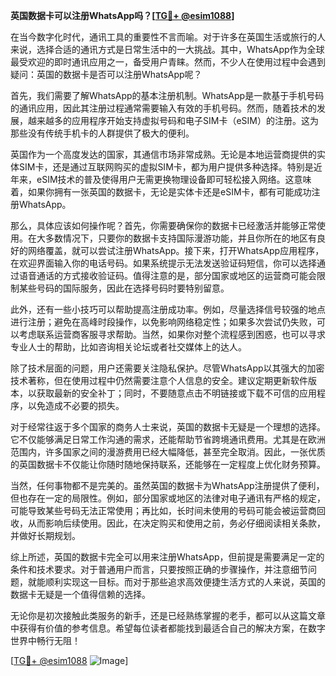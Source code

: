 **英国数据卡可以注册WhatsApp吗？[[TG💪+ @esim1088](https://t.me/s/esim1088)]**

在当今数字化时代，通讯工具的重要性不言而喻。对于许多在英国生活或旅行的人来说，选择合适的通讯方式是日常生活中的一大挑战。其中，WhatsApp作为全球最受欢迎的即时通讯应用之一，备受用户青睐。然而，不少人在使用过程中会遇到疑问：英国的数据卡是否可以注册WhatsApp呢？

首先，我们需要了解WhatsApp的基本注册机制。WhatsApp是一款基于手机号码的通讯应用，因此其注册过程通常需要输入有效的手机号码。然而，随着技术的发展，越来越多的应用程序开始支持虚拟号码和电子SIM卡（eSIM）的注册。这为那些没有传统手机卡的人群提供了极大的便利。

英国作为一个高度发达的国家，其通信市场非常成熟。无论是本地运营商提供的实体SIM卡，还是通过互联网购买的虚拟SIM卡，都为用户提供多种选择。特别是近年来，eSIM技术的普及使得用户无需更换物理设备即可轻松接入网络。这意味着，如果你拥有一张英国的数据卡，无论是实体卡还是eSIM卡，都有可能成功注册WhatsApp。

那么，具体应该如何操作呢？首先，你需要确保你的数据卡已经激活并能够正常使用。在大多数情况下，只要你的数据卡支持国际漫游功能，并且你所在的地区有良好的网络覆盖，就可以尝试注册WhatsApp。接下来，打开WhatsApp应用程序，在欢迎界面输入你的电话号码。如果系统提示无法发送验证码短信，你可以选择通过语音通话的方式接收验证码。值得注意的是，部分国家或地区的运营商可能会限制某些号码的国际服务，因此在选择号码时要特别留意。

此外，还有一些小技巧可以帮助提高注册成功率。例如，尽量选择信号较强的地点进行注册；避免在高峰时段操作，以免影响网络稳定性；如果多次尝试仍失败，可以考虑联系运营商客服寻求帮助。当然，如果你对整个流程感到困惑，也可以寻求专业人士的帮助，比如咨询相关论坛或者社交媒体上的达人。

除了技术层面的问题，用户还需要关注隐私保护。尽管WhatsApp以其强大的加密技术著称，但在使用过程中仍然需要注意个人信息的安全。建议定期更新软件版本，以获取最新的安全补丁；同时，不要随意点击不明链接或下载不可信的应用程序，以免造成不必要的损失。

对于经常往返于多个国家的商务人士来说，英国的数据卡无疑是一个理想的选择。它不仅能够满足日常工作沟通的需求，还能帮助节省跨境通讯费用。尤其是在欧洲范围内，许多国家之间的漫游费用已经大幅降低，甚至完全取消。因此，一张优质的英国数据卡不仅能让你随时随地保持联系，还能够在一定程度上优化财务预算。

当然，任何事物都不是完美的。虽然英国的数据卡为WhatsApp注册提供了便利，但也存在一定的局限性。例如，部分国家或地区的法律对电子通讯有严格的规定，可能导致某些号码无法正常使用；再比如，长时间未使用的号码可能会被运营商回收，从而影响后续使用。因此，在决定购买和使用之前，务必仔细阅读相关条款，并做好长期规划。

综上所述，英国的数据卡完全可以用来注册WhatsApp，但前提是需要满足一定的条件和技术要求。对于普通用户而言，只要按照正确的步骤操作，并注意细节问题，就能顺利实现这一目标。而对于那些追求高效便捷生活方式的人来说，英国的数据卡无疑是一个值得信赖的选择。

无论你是初次接触此类服务的新手，还是已经熟练掌握的老手，都可以从这篇文章中获得有价值的参考信息。希望每位读者都能找到最适合自己的解决方案，在数字世界中畅行无阻！

[[TG💪+ @esim1088](https://t.me/s/esim1088) ![Image](https://i.postimg.cc/4NQfJmqS/Snipaste-2025-05-13-00-14-12.png)]